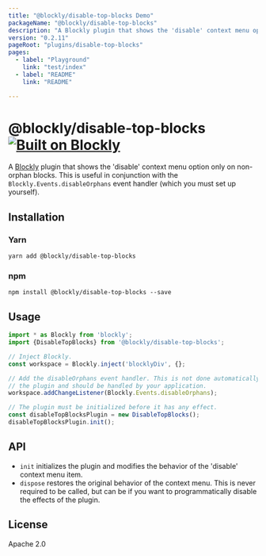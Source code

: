 ```yaml
---
title: "@blockly/disable-top-blocks Demo"
packageName: "@blockly/disable-top-blocks"
description: "A Blockly plugin that shows the 'disable' context menu option only on non-orphan blocks."
version: "0.2.11"
pageRoot: "plugins/disable-top-blocks"
pages:
  - label: "Playground"
    link: "test/index"
  - label: "README"
    link: "README"

---
```

# @blockly/disable-top-blocks [![Built on Blockly](https://tinyurl.com/built-on-blockly)](https://github.com/google/blockly)

A [Blockly](https://www.npmjs.com/package/blockly) plugin that shows the
'disable' context menu option only on non-orphan blocks. This is useful in
conjunction with the `Blockly.Events.disableOrphans` event handler (which you
must set up yourself).

## Installation

### Yarn
```
yarn add @blockly/disable-top-blocks
```

### npm
```
npm install @blockly/disable-top-blocks --save
```

## Usage

```js
import * as Blockly from 'blockly';
import {DisableTopBlocks} from '@blockly/disable-top-blocks';

// Inject Blockly.
const workspace = Blockly.inject('blocklyDiv', {};

// Add the disableOrphans event handler. This is not done automatically by
// the plugin and should be handled by your application.
workspace.addChangeListener(Blockly.Events.disableOrphans);

// The plugin must be initialized before it has any effect.
const disableTopBlocksPlugin = new DisableTopBlocks();
disableTopBlocksPlugin.init();
```

## API

* `init` initializes the plugin and modifies the behavior of the 'disable'
    context menu item.
* `dispose` restores the original behavior of the context menu. This is never
    required to be called, but can be if you want to programmatically disable
    the effects of the plugin.

## License

Apache 2.0
